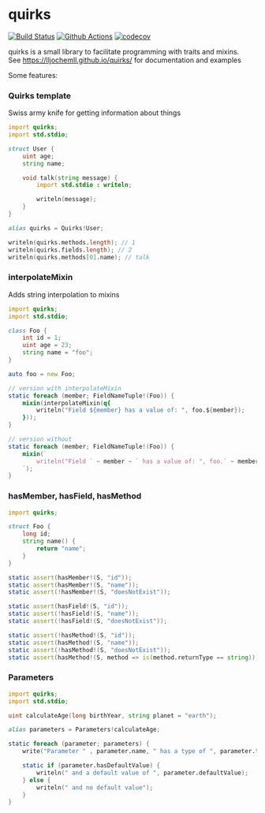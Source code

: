# quirks
[![Build Status](https://dev.azure.com/jochemdejaeghere/github-pipes/_apis/build/status/quirks/CI?branchName=master)](https://dev.azure.com/jochemdejaeghere/github-pipes/_build/latest?definitionId=3&branchName=master)
[![Github Actions](https://github.com/lljochemll/quirks/workflows/ci/badge.svg)](https://github.com/lljochemll/quirks/actions)
[![codecov](https://codecov.io/gh/llJochemll/quirks/branch/master/graph/badge.svg)](https://codecov.io/gh/llJochemll/quirks)

quirks is a small library to facilitate programming with traits and mixins.<br/>
See https://lljochemll.github.io/quirks/ for documentation and examples

Some features:

### Quirks template
Swiss army knife for getting information about things
```D
import quirks;
import std.stdio;

struct User {
    uint age;
    string name;

    void talk(string message) {
        import std.stdio : writeln;

        writeln(message);
    }
}

alias quirks = Quirks!User;

writeln(quirks.methods.length); // 1
writeln(quirks.fields.length); // 2
writeln(quirks.methods[0].name); // talk
```

### interpolateMixin
Adds string interpolation to mixins
```D
import quirks;
import std.stdio;

class Foo {
    int id = 1;
    uint age = 23;
    string name = "foo";
}

auto foo = new Foo;

// version with interpolateMixin
static foreach (member; FieldNameTuple!(Foo)) {
    mixin(interpolateMixin(q{
        writeln("Field ${member} has a value of: ", foo.${member});
    }));
}

// version without
static foreach (member; FieldNameTuple!(Foo)) {
    mixin(`
        writeln("Field ` ~ member ~ ` has a value of: ", foo.` ~ member ~ `);
    `);
}
```

### hasMember, hasField, hasMethod
```D
import quirks;

struct Foo {
    long id;
    string name() {
        return "name";
    }
}

static assert(hasMember!(S, "id"));
static assert(hasMember!(S, "name"));
static assert(!hasMember!(S, "doesNotExist"));

static assert(hasField!(S, "id"));
static assert(!hasField!(S, "name"));
static assert(!hasField!(S, "doesNotExist"));

static assert(!hasMethod!(S, "id"));
static assert(hasMethod!(S, "name"));
static assert(!hasMethod!(S, "doesNotExist"));
static assert(hasMethod!(S, method => is(method.returnType == string)));
```

### Parameters
```D
import quirks;
import std.stdio;

uint calculateAge(long birthYear, string planet = "earth");

alias parameters = Parameters!calculateAge;

static foreach (parameter; parameters) {
    write("Parameter " , parameter.name, " has a type of ", parameter.type.stringof);

    static if (parameter.hasDefaultValue) {
        writeln(" and a default value of ", parameter.defaultValue);
    } else {
        writeln(" and no default value");
    }
}
```
